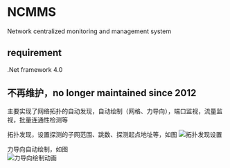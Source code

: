 # NCMMS

Network centralized monitoring and management system

## requirement

.Net framework 4.0

## 不再维护，no longer maintained since 2012

主要实现了网络拓扑的自动发现，自动绘制（网格、力导向），端口监视，流量监视，批量连通性检测等

拓扑发现，设置探测的子网范围、跳数、探测起点地址等，如图
![拓扑发现设置](http://ww1.sinaimg.cn/large/566418e8ly1g0itir2dw5j20sg0kukdo.jpg)

力导向自动绘制，如图  
![力导向绘制动画](http://ww1.sinaimg.cn/large/566418e8ly1g0itms7wcdg20go0benpg.gif)
